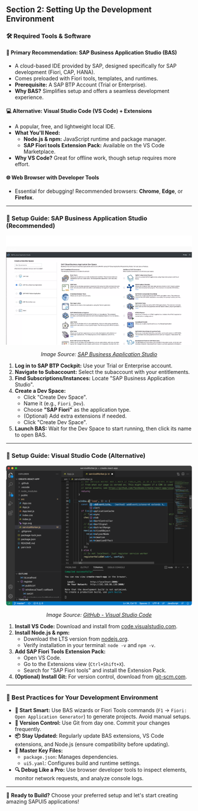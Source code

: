 ## Section 2: Setting Up the Development Environment

### 🛠️ Required Tools & Software

#### 🌟 **Primary Recommendation: SAP Business Application Studio (BAS)**
- A cloud-based IDE provided by SAP, designed specifically for SAP development (Fiori, CAP, HANA).
- Comes preloaded with Fiori tools, templates, and runtimes.
- **Prerequisite:** A SAP BTP Account (Trial or Enterprise).
- **Why BAS?** Simplifies setup and offers a seamless development experience.

#### 💻 **Alternative: Visual Studio Code (VS Code) + Extensions**
- A popular, free, and lightweight local IDE.
- **What You'll Need:**
    - **Node.js & npm:** JavaScript runtime and package manager.
    - **SAP Fiori tools Extension Pack:** Available on the VS Code Marketplace.
- **Why VS Code?** Great for offline work, though setup requires more effort.

#### 🌐 **Web Browser with Developer Tools**
- Essential for debugging! Recommended browsers: **Chrome**, **Edge**, or **Firefox**.

---

### 📖 Setup Guide: **SAP Business Application Studio (Recommended)**

![SAPUI5 Logo](img/bas.png)
<p align="center"><i>Image Source: <a href="https://www.sap.com/canada/products/technology-platform/business-application-studio.html" target="_blank">SAP Business Application Studio</a></i></p>

1. **Log in to SAP BTP Cockpit:** Use your Trial or Enterprise account.
2. **Navigate to Subaccount:** Select the subaccount with your entitlements.
3. **Find Subscriptions/Instances:** Locate "SAP Business Application Studio".
4. **Create a Dev Space:**
     - Click "Create Dev Space".
     - Name it (e.g., `Fiori_Dev`).
     - Choose **"SAP Fiori"** as the application type.
     - (Optional) Add extra extensions if needed.
     - Click "Create Dev Space".
5. **Launch BAS:** Wait for the Dev Space to start running, then click its name to open BAS.

---

### 📖 Setup Guide: **Visual Studio Code (Alternative)**

![SAPUI5 Logo](img/vscode.png)
<p align="center"><i>Image Source: <a href="https://github.com/microsoft/vscode" target="_blank">GitHub - Visual Studio Code</a></i></p>

1. **Install VS Code:** Download and install from [code.visualstudio.com](https://code.visualstudio.com/).
2. **Install Node.js & npm:**
     - Download the LTS version from [nodejs.org](https://nodejs.org/).
     - Verify installation in your terminal: `node -v` and `npm -v`.
3. **Add SAP Fiori Tools Extension Pack:**
     - Open VS Code.
     - Go to the Extensions view (`Ctrl+Shift+X`).
     - Search for "SAP Fiori tools" and install the Extension Pack.
4. **(Optional) Install Git:** For version control, download from [git-scm.com](https://git-scm.com/).

---

### 🌟 Best Practices for Your Development Environment

- **🚀 Start Smart:** Use BAS wizards or Fiori Tools commands (`F1` -> `Fiori: Open Application Generator`) to generate projects. Avoid manual setups.
- **🔄 Version Control:** Use Git from day one. Commit your changes frequently.
- **📦 Stay Updated:** Regularly update BAS extensions, VS Code extensions, and Node.js (ensure compatibility before updating).
- **📂 Master Key Files:**
    - `package.json`: Manages dependencies.
    - `ui5.yaml`: Configures build and runtime settings.
- **🔍 Debug Like a Pro:** Use browser developer tools to inspect elements, monitor network requests, and analyze console logs.

---

🎉 **Ready to Build?** Choose your preferred setup and let's start creating amazing SAPUI5 applications!